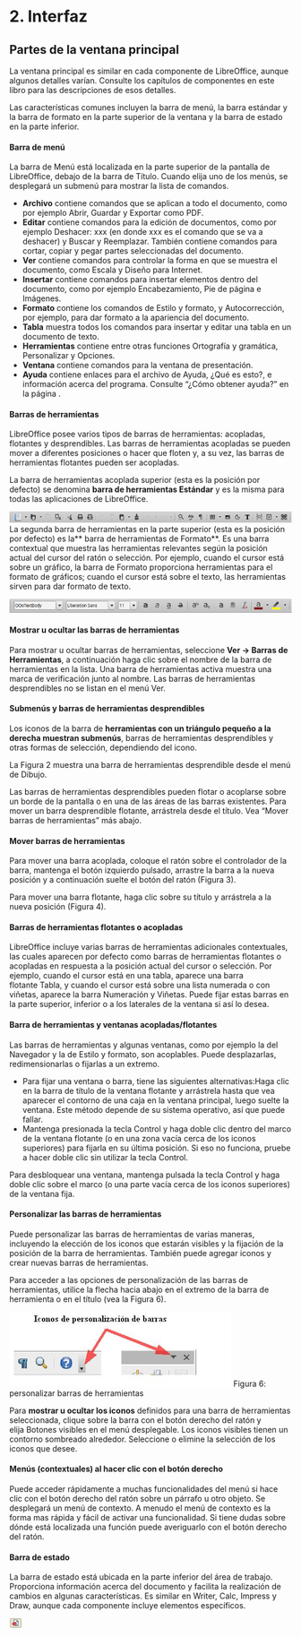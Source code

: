 
# 2. Interfaz

## Partes de la ventana principal

La ventana principal es similar en cada componente de LibreOffice, aunque algunos detalles varían. Consulte los capítulos de componentes en este libro para las descripciones de esos detalles.

Las características comunes incluyen la barra de menú, la barra estándar y la barra de formato en la parte superior de la ventana y la barra de estado en la parte inferior.

#### Barra de menú

La barra de Menú está localizada en la parte superior de la pantalla de LibreOffice, debajo de la barra de Título. Cuando elija uno de los menús, se desplegará un submenú para mostrar la lista de comandos.

- **Archivo** contiene comandos que se aplican a todo el documento, como por ejemplo Abrir, Guardar y Exportar como PDF.
- **Editar** contiene comandos para la edición de documentos, como por ejemplo Deshacer: xxx (en donde xxx es el comando que se va a deshacer) y Buscar y Reemplazar. También contiene comandos para cortar, copiar y pegar partes seleccionadas del documento.
- **Ver** contiene comandos para controlar la forma en que se muestra el documento, como Escala y Diseño para Internet.
- **Insertar** contiene comandos para insertar elementos dentro del documento, como por ejemplo Encabezamiento, Pie de página e Imágenes.
- **Formato** contiene los comandos de Estilo y formato, y Autocorrección, por ejemplo, para dar formato a la apariencia del documento.
- **Tabla** muestra todos los comandos para insertar y editar una tabla en un documento de texto.
- **Herramientas** contiene entre otras funciones Ortografía y gramática, Personalizar y Opciones.
- **Ventana** contiene comandos para la ventana de presentación.
- **Ayuda** contiene enlaces para el archivo de Ayuda, ¿Qué es esto?, e información acerca del programa. Consulte “¿Cómo obtener ayuda?” en la página .

#### Barras de herramientas

LibreOffice posee varios tipos de barras de herramientas: acopladas, flotantes y desprendibles. Las barras de herramientas acopladas se pueden mover a diferentes posiciones o hacer que floten y, a su vez, las barras de herramientas flotantes pueden ser acopladas.

La barra de herramientas acoplada superior (esta es la posición por defecto) se denomina **barra de herramientas Estándar** y es la misma para todas las aplicaciones de LibreOffice.

![](img/Seleccion_207.png)
La segunda barra de herramientas en la parte superior (esta es la posición por defecto) es la** barra de herramientas de Formato**. Es una barra contextual que muestra las herramientas relevantes según la posición actual del cursor del ratón o selección. Por ejemplo, cuando el cursor está sobre un gráfico, la barra de Formato proporciona herramientas para el formato de gráficos; cuando el cursor está sobre el texto, las herramientas sirven para dar formato de texto.

![](img/Seleccion_208.png)
#### **Mostrar u ocultar las barras de herramientas**

Para mostrar u ocultar barras de herramientas, seleccione **Ver → Barras de Herramientas**, a continuación haga clic sobre el nombre de la barra de herramientas en la lista. Una barra de herramientas activa muestra una marca de verificación junto al nombre. Las barras de herramientas desprendibles no se listan en el menú Ver.

#### **Submenús y barras de herramientas desprendibles**

Los iconos de la barra de **herramientas con un triángulo pequeño a la derecha muestran submenús**, barras de herramientas desprendibles y otras formas de selección, dependiendo del icono.

La Figura 2 muestra una barra de herramientas desprendible desde el menú de Dibujo.

Las barras de herramientas desprendibles pueden flotar o acoplarse sobre un borde de la pantalla o en una de las áreas de las barras existentes. Para mover un barra desprendible flotante, arrástrela desde el título. Vea “Mover barras de herramientas” más abajo.







#### Mover barras de herramientas

Para mover una barra acoplada, coloque el ratón sobre el controlador de la barra, mantenga el botón izquierdo pulsado, arrastre la barra a la nueva posición y a continuación suelte el botón del ratón (Figura 3).

Para mover una barra flotante, haga clic sobre su título y arrástrela a la nueva posición (Figura 4).









#### Barras de herramientas flotantes o acopladas

LibreOffice incluye varias barras de herramientas adicionales contextuales, las cuales aparecen por defecto como barras de herramientas flotantes o acopladas en respuesta a la posición actual del cursor o selección. Por ejemplo, cuando el cursor está en una tabla, aparece una barra flotante Tabla, y cuando el cursor está sobre una lista numerada o con viñetas, aparece la barra Numeración y Viñetas. Puede fijar estas barras en la parte superior, inferior o a los laterales de la ventana si así lo desea.

#### Barra de herramientas y ventanas acopladas/flotantes

Las barras de herramientas y algunas ventanas, como por ejemplo la del Navegador y la de Estilo y formato, son acoplables. Puede desplazarlas, redimensionarlas o fijarlas a un extremo.

- Para fijar una ventana o barra, tiene las siguientes alternativas:Haga clic en la barra de título de la ventana flotante y arrástrela hasta que vea aparecer el contorno de una caja en la ventana principal, luego suelte la ventana. Este método depende de su sistema operativo, así que puede fallar.
- Mantenga presionada la tecla Control y haga doble clic dentro del marco de la ventana flotante (o en una zona vacía cerca de los iconos superiores) para fijarla en su última posición. Si eso no funciona, pruebe a hacer doble clic sin utilizar la tecla Control.

Para desbloquear una ventana, mantenga pulsada la tecla Control y haga doble clic sobre el marco (o una parte vacía cerca de los iconos superiores) de la ventana fija.



#### Personalizar las barras de herramientas

Puede personalizar las barras de herramientas de varias maneras, incluyendo la elección de los iconos que estarán visibles y la fijación de la posición de la barra de herramientas. También puede agregar iconos y crear nuevas barras de herramientas.

Para acceder a las opciones de personalización de las barras de herramientas, utilice la flecha hacia abajo en el extremo de la barra de herramienta o en el título (vea la Figura 6).

![](img/image14.jpg)
Figura 6: personalizar barras de herramientas

Para **mostrar u ocultar los iconos** definidos para una barra de herramientas seleccionada, clique sobre la barra con el botón derecho del ratón y elija Botones visibles en el menú desplegable. Los iconos visibles tienen un contorno sombreado alrededor. Seleccione o elimine la selección de los iconos que desee.







#### Menús (contextuales) al hacer clic con el botón derecho

Puede acceder rápidamente a muchas funcionalidades del menú si hace clic con el botón derecho del ratón sobre un párrafo u otro objeto. Se desplegará un menú de contexto. A menudo el menú de contexto es la forma mas rápida y fácil de activar una funcionalidad. Si tiene dudas sobre dónde está localizada una función puede averiguarlo con el botón derecho del ratón.

#### Barra de estado

La barra de estado está ubicada en la parte inferior del área de trabajo. Proporciona información acerca del documento y facilita la realización de cambios en algunas características. Es similar en Writer, Calc, Impress y Draw, aunque cada componente incluye elementos específicos.







![](img/image18.png)
